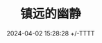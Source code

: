 ---
layout: gallery
title: 镇远的幽静
date: 2024-04-02 15:28:28 +/-TTTT
categories: [生活, "旅游"]
tags: [旅游]     # TAG names should always be lowercase
urls:
  - https://onedrive.live.com/embed?resid=477C91427BD93A4E%21313770&authkey=%21AIG9PIGzyg68upE&height=1024
  - https://onedrive.live.com/embed?resid=477C91427BD93A4E%21320349&authkey=%21AJWugl8cAjzUm10&width=660
---
